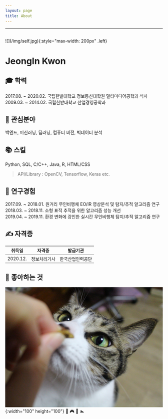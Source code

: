```yaml
---
layout: page
title: About
---
```


***
<br>
![](/img/self.jpg){:style="max-width: 200px" .left}
<h1>JeongIn Kwon</h1>

## &#127891; 학력
2017.08. ~ 2020.02. 국립한밭대학교 정보통신대학원 멀티미디어공학과 석사<br>2009.03. ~ 2014.02. 국립한밭대학교 산업경영공학과

## &#128270; 관심분야
백엔드, 머신러닝, 딥러닝, 컴퓨터 비전, 빅데이터 분석

## &#128218; 스킬
Python, SQL, C/C++, Java, R, HTML/CSS
> API/Library : OpenCV, Tensorflow, Keras  etc.

## &#128221; 연구경험
2017.09. ~ 2018.01. 원거리 무인비행체 EO/IR 영상분석 및 탐지/추적 알고리즘 연구<br>2018.03. ~ 2018.11. 소형 표적 추적을 위한 알고리즘 성능 개선<br>2019.04. ~ 2019.11. 환경 변화에 강인한 실시간 무인비행체 탐지/추적 알고리즘 연구<br>

## &#9997; 자격증

|  취득일  |     자격증     |     발급기관     |
|:-------:|:-------------:|:--------------:|
| 2020.12.|   정보처리기사  |  한국산업인력공단 |

## &#128150; 좋아하는 것
![Rin](/img/mylove.JPG){:width="100" height="100"}
&#127844; &#127918; &#127929; &#127946;